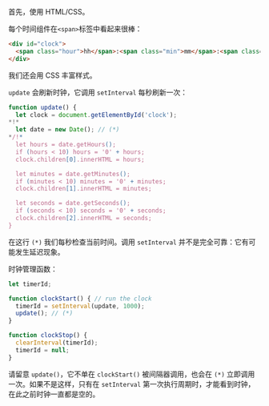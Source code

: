 首先，使用 HTML/CSS。

每个时间组件在`<span>`标签中看起来很棒：

```html
<div id="clock">
  <span class="hour">hh</span>:<span class="min">mm</span>:<span class="sec">ss</span>
</div>
```

我们还会用 CSS 丰富样式。

`update` 会刷新时钟，它调用 `setInterval` 每秒刷新一次：

```js
function update() {
  let clock = document.getElementById('clock');
*!*
  let date = new Date(); // (*)
*/!*
  let hours = date.getHours();
  if (hours < 10) hours = '0' + hours;
  clock.children[0].innerHTML = hours;

  let minutes = date.getMinutes();
  if (minutes < 10) minutes = '0' + minutes;
  clock.children[1].innerHTML = minutes;

  let seconds = date.getSeconds();
  if (seconds < 10) seconds = '0' + seconds;
  clock.children[2].innerHTML = seconds;
}
```

在这行 `(*)` 我们每秒检查当前时间。调用 `setInterval` 并不是完全可靠：它有可能发生延迟现象。

时钟管理函数：

```js
let timerId;

function clockStart() { // run the clock
  timerId = setInterval(update, 1000);
  update(); // (*)
}

function clockStop() {
  clearInterval(timerId);
  timerId = null;
}
```

请留意 `update()`，它不单在 `clockStart()` 被间隔器调用，也会在 `(*)` 立即调用一次。如果不是这样，只有在 `setInterval` 第一次执行周期时，才能看到时钟，在此之前时钟一直都是空的。

